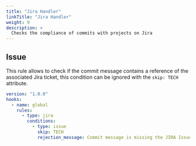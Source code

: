 ```yaml
---
title: "Jira Handler"
linkTitle: "Jira Handler"
weight: 9
description: >
  Checks the compliance of commits with projects on Jira
---
```


## Issue
This rule allows to check if the commit message contains a reference of the associated Jira ticket, this condition can be ignored with the `skip: TECH` attribute.

``` yaml
version: "1.0.0"
hooks:
  - name: global
    rules:
      - type: jira
        conditions:
          - type: issue
            skip: TECH
            rejection_message: Commit message is missing the JIRA Issue JIRA-123
```